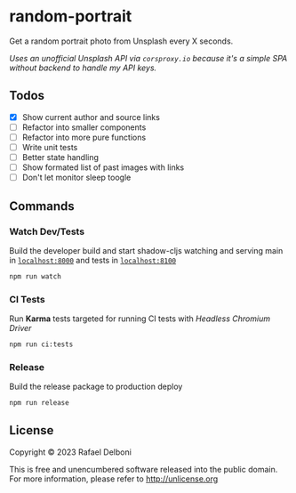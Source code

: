 # random-portrait
Get a random portrait photo from Unsplash every X seconds.

_Uses an unofficial Unsplash API via `corsproxy.io` because it's a simple SPA without backend to handle my API keys._

## Todos
 - [x] Show current author and source links
 - [ ] Refactor into smaller components
 - [ ] Refactor into more pure functions
 - [ ] Write unit tests
 - [ ] Better state handling
 - [ ] Show formated list of past images with links
 - [ ] Don't let monitor sleep toogle 

## Commands

### Watch Dev/Tests
Build the developer build and start shadow-cljs watching and serving main in [`localhost:8000`](http://localhost:8000) and tests in [`localhost:8100`](http://localhost:8100)
```bash
npm run watch
```

### CI Tests
Run **Karma** tests targeted for running CI tests with *Headless Chromium Driver*
```bash
npm run ci:tests
```

### Release
Build the release package to production deploy
```bash
npm run release
```
## License

Copyright © 2023 Rafael Delboni

This is free and unencumbered software released into the public domain. For more information, please refer to http://unlicense.org
